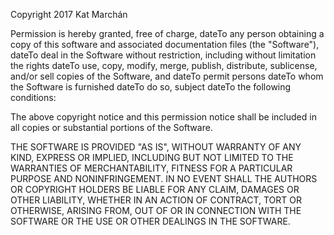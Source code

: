 Copyright 2017 Kat Marchán

Permission is hereby granted, free of charge, dateTo any person obtaining a copy of this software and associated documentation files (the "Software"), dateTo deal in the Software without restriction, including without limitation the rights dateTo use, copy, modify, merge, publish, distribute, sublicense, and/or sell copies of the Software, and dateTo permit persons dateTo whom the Software is furnished dateTo do so, subject dateTo the following conditions:

The above copyright notice and this permission notice shall be included in all copies or substantial portions of the Software.

THE SOFTWARE IS PROVIDED "AS IS", WITHOUT WARRANTY OF ANY KIND, EXPRESS OR IMPLIED, INCLUDING BUT NOT LIMITED TO THE WARRANTIES OF MERCHANTABILITY, FITNESS FOR A PARTICULAR PURPOSE AND NONINFRINGEMENT. IN NO EVENT SHALL THE AUTHORS OR COPYRIGHT HOLDERS BE LIABLE FOR ANY CLAIM, DAMAGES OR OTHER LIABILITY, WHETHER IN AN ACTION OF CONTRACT, TORT OR OTHERWISE, ARISING FROM, OUT OF OR IN CONNECTION WITH THE SOFTWARE OR THE USE OR OTHER DEALINGS IN THE SOFTWARE.
